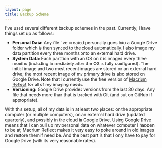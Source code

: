 ```yaml
---
layout: page
title: Backup Scheme
---
```


I've used several different backup schemes in the past. Currently, I have things set up as follows: 

- **Personal Data:** Any file I've created personally goes into a Google Drive folder which is then synced to the cloud automatically. I also image my data partition every three months onto an external hard drive. 
- **System Data:**  Each partition with an OS on it is imaged every three months (including immediately after the OS is fully configured). The initial image and two most recent images are stored on an external hard drive; the most recent image of my primary drive is also stored on Google Drive. Note that I currently use the free version of [Macrium Reflect](http://www.macrium.com/reflectfree.aspx) for all of my imaging needs. 
- **Versioning:** Google Drive provides versions from the last 30 days. Any file that needs more than that is tracked with Git (and put on GitHub if appropriate). 

With this setup, all of my data is in at least two places: on the appropriate computer (or multiple computers), on an external hard drive (updated quarterly), and possibly in the cloud in Google Drive. Using Google Drive means that I can pull up my personal data on whatever computer I happen to be at; Macrium Reflect makes it very easy to poke around in old images and restore them if need be. And the best part is that I only have to pay for Google Drive (with its very reasonable rates). 
